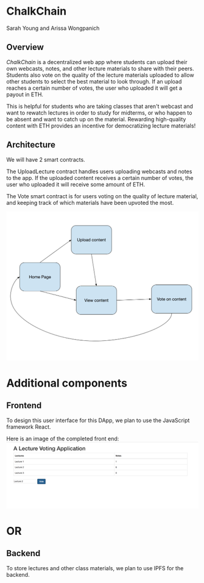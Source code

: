 # ChalkChain

Sarah Young and Arissa Wongpanich


## Overview
_ChalkChain_ is a decentralized web app where students can upload their own webcasts, notes, and other lecture materials to share with their peers. Students also vote on the quality of the lecture materials uploaded to allow other students to select the best material to look through. If an upload reaches a certain number of votes, the user who uploaded it will get a payout in ETH.

This is helpful for students who are taking classes that aren't webcast and want to rewatch lectures in order to study for midterms, or who happen to be absent and want to catch up on the material. Rewarding high-quality content with ETH provides an incentive for democratizing lecture materials!

## Architecture
We will have 2 smart contracts.

The UploadLecture contract handles users uploading webcasts and notes to the app. If the uploaded content receives a certain number of votes, the user who uploaded it will receive some amount of ETH.

The Vote smart contract is for users voting on the quality of lecture material, and keeping track of which materials have been upvoted the most.

![alt text](assets/diagram.png)

# Additional components
## Frontend
To design this user interface for this DApp, we plan to use the JavaScript framework React.

Here is an image of the completed front end:
![alt text](assets/demo.png)

# OR

## Backend
To store lectures and other class materials, we plan to use IPFS for the backend.
